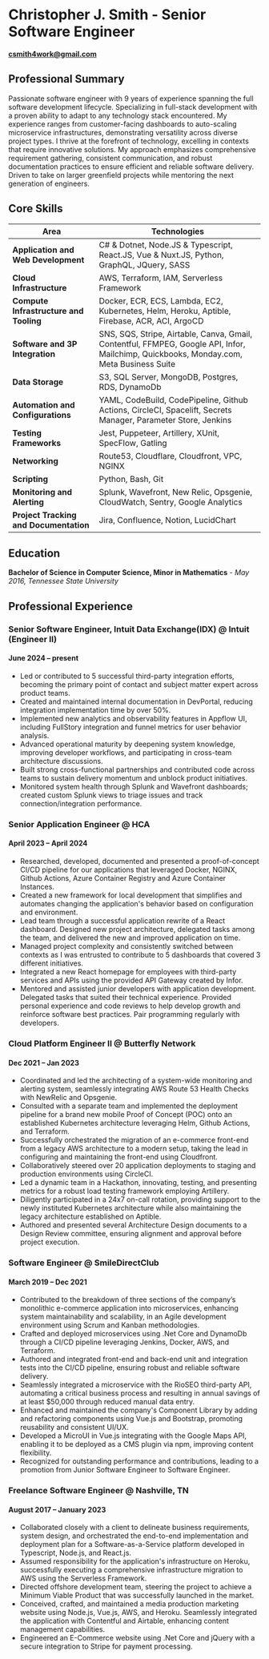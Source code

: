 # **Christopher J. Smith** - Senior Software Engineer

**csmith4work@gmail.com**

## Professional Summary
Passionate software engineer with 9 years of experience spanning the full software development lifecycle. Specializing in full-stack development with a proven ability to adapt to any technology stack encountered. My experience ranges from customer-facing dashboards to auto-scaling microservice infrastructures, demonstrating versatility across diverse project types. I thrive at the forefront of technology, excelling in contexts that require innovative solutions. My approach emphasizes comprehensive requirement gathering, consistent communication, and robust documentation practices to ensure efficient and reliable software delivery. Driven to take on larger greenfield projects while mentoring the next generation of engineers.

## Core Skills

| Area                               | Technologies                                                                                      |
|------------------------------------|---------------------------------------------------------------------------------------------------|
| **Application and Web Development**| C# & Dotnet, Node.JS & Typescript, React.JS, Vue & Nuxt.JS, Python, GraphQL, JQuery, SASS           |
| **Cloud Infrastructure**           | AWS, Terraform, IAM, Serverless Framework                                                                              |
| **Compute Infrastructure and Tooling** | Docker, ECR, ECS, Lambda, EC2, Kubernetes, Helm, Heroku, Aptible, Firebase, ACR, ACI, ArgoCD                                  |
| **Software and 3P Integration**           | SNS, SQS, Stripe, Airtable, Canva, Gmail, Contentful, FFMPEG, Google API, Infor, Mailchimp, Quickbooks, Monday.com, Meta Business Suite                    |
| **Data Storage**                   | S3, SQL Server, MongoDB, Postgres, RDS, DynamoDb                                                 |
| **Automation and Configurations**  | YAML, CodeBuild, CodePipeline, Github Actions, CircleCI, Spacelift, Secrets Manager, Parameter Store, Jenkins |
| **Testing Frameworks**             | Jest, Puppeteer, Artillery, XUnit, SpecFlow, Gatling                                                      |
| **Networking**                     | Route53, Cloudflare, Cloudfront, VPC, NGINX                                                      |
| **Scripting**                      | Python, Bash, Git                                                                                 |
| **Monitoring and Alerting**        | Splunk, Wavefront, New Relic, Opsgenie, CloudWatch, Sentry, Google Analytics                                         |
| **Project Tracking and Documentation** | Jira, Confluence, Notion, LucidChart                                                   |

## Education

**Bachelor of Science in Computer Science, Minor in Mathematics** *- May 2016,
Tennessee State University*

## Professional Experience

### Senior Software Engineer, Intuit Data Exchange(IDX) @ Intuit (Engineer II)
#### June 2024 – present

- Led or contributed to 5 successful third-party integration efforts, becoming the primary point of contact and subject matter expert across product teams.
- Created and maintained internal documentation in DevPortal, reducing integration implementation time by over 50%.
- Implemented new analytics and observability features in Appflow UI, including FullStory integration and funnel metrics for user behavior analysis.
- Advanced operational maturity by deepening system knowledge, improving developer workflows, and participating in cross-team architecture discussions.
- Built strong cross-functional partnerships and contributed code across teams to sustain delivery momentum and unblock product initiatives.
- Monitored system health through Splunk and Wavefront dashboards; created custom Splunk views to triage issues and track connection/integration performance.

### Senior Application Engineer @ HCA
#### April 2023 – April 2024
- Researched, developed, documented and presented a proof-of-concept CI/CD pipeline for our applications that leveraged Docker, NGINX, Github Actions, Azure Container Registry and Azure Container Instances.
- Created a new framework for local development that simplifies and automates changing the application's behavior based on configuration and environment. 
- Lead team through a successful application rewrite of a React dashboard. Designed new project architecture, delegated tasks among the team, and delivered the new and improved application on time. 
- Managed project complexity and consistently switched between contexts as I was entrusted to contribute to 5 dashboards that covered 3 different initiatives.
- Integrated a new React homepage for employees with third-party services and APIs using the provided API Gateway created by Infor.
- Mentored and assisted junior developers with application development. Delegated tasks that suited their technical experience. Provided personal experience and code reviews to help develop growth and reinforce software best practices. Pair programming regularly with developers.

### Cloud Platform Engineer II @ Butterfly Network
#### Dec 2021 – Jan 2023

- Coordinated and led the architecting of a system-wide monitoring and alerting system, seamlessly integrating AWS Route 53 Health Checks with NewRelic and Opsgenie.
- Consulted with a separate team and implemented the deployment pipeline for a brand new mobile Proof of Concept (POC) onto an established Kubernetes architecture leveraging Helm, Github Actions, and Terraform.
- Successfully orchestrated the migration of an e-commerce front-end from a legacy AWS architecture to a modern setup, taking the lead in configuring and maintaining the front-end using Cloudfront.
- Collaboratively steered over 20 application deployments to staging and production environments using CircleCI.
- Led a dynamic team in a Hackathon, innovating, testing, and presenting metrics for a robust load testing framework employing Artillery.
- Diligently participated in a 24x7 on-call rotation, providing support to the newly instituted Kubernetes architecture while also maintaining the legacy architecture established on Aptible.
- Authored and presented several Architecture Design documents to a Design Review committee, ensuring alignment and approval before project execution.

### Software Engineer @ SmileDirectClub
#### March 2019 – Dec 2021

- Contributed to the breakdown of three sections of the company’s monolithic e-commerce application into microservices, enhancing system maintainability and scalability, in an Agile development environment using Scrum and Kanban methodologies.
- Crafted and deployed microservices using .Net Core and DynamoDb through a CI/CD pipeline leveraging Jenkins, Docker, AWS, and Terraform.
- Authored and integrated front-end and back-end unit and integration tests into the CI/CD pipeline, ensuring robust and reliable software delivery.
- Seamlessly integrated a microservice with the RioSEO third-party API, automating a critical business process and resulting in annual savings of at least $50,000 through reduced manual data entry.
- Enhanced and maintained the company's Component Library by adding and refactoring components using Vue.js and Bootstrap, promoting reusability and consistent UI/UX.
- Developed a MicroUI in Vue.js integrating with the Google Maps API, enabling it to be deployed as a CMS plugin via npm, improving content flexibility.
- Recognized for outstanding performance and contributions, leading to a promotion from Junior Software Engineer to Software Engineer.

### Freelance Software Engineer @ Nashville, TN
#### August 2017 – January 2023

- Collaborated closely with a client to delineate business requirements, system design, and orchestrated the end-to-end implementation and deployment plan for a Software-as-a-Service platform developed in Typescript, Node.js, and React.js.
- Assumed responsibility for the application's infrastructure on Heroku, successfully executing a comprehensive infrastructure migration to AWS using the Serverless Framework.
- Directed offshore development team, steering the project to achieve a Minimum Viable Product that was successfully launched in the market.
- Conceived, crafted, and maintained a media production marketing website using Node.js, Vue.js, AWS, and Heroku. Seamlessly integrated the application with Contentful and Airtable, enhancing content management capabilities.
- Engineered an E-Commerce website using .Net Core and jQuery with a secure integration to Stripe for payment processing.